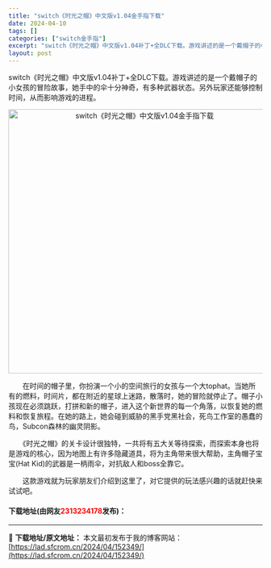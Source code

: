 ```yaml
---
title: "switch《时光之帽》中文版v1.04金手指下载"
date: 2024-04-10
tags: []
categories: ["switch金手指"]
excerpt: "switch《时光之帽》中文版v1.04补丁+全DLC下载。游戏讲述的是一个戴帽子的小女孩的冒险故事，她手中的伞十分神奇，有多种武器状态。另外玩家还能够控制时间，从而影响游戏的进程。 　　在时间的帽子里，你扮演一个小的空间旅行的女孩与一个大tophat。当她所有的燃料，时间片，都在附近的星球上迷路，&hellip;"
layout: post
---
```


 <p>switch《时光之帽》中文版v1.04补丁+全DLC下载。游戏讲述的是一个戴帽子的小女孩的冒险故事，她手中的伞十分神奇，有多种武器状态。另外玩家还能够控制时间，从而影响游戏的进程。</p> <p align="center"><img align="" border="0" src="https://lad.sfcrom.cn/wp-content/uploads/2024/04/20240409_6615d67722dd7.webp" width="524" alt="switch《时光之帽》中文版v1.04金手指下载" /></p> <p>　　在时间的帽子里，你扮演一个小的空间旅行的女孩与一个大tophat。当她所有的燃料，时间片，都在附近的星球上迷路，散落时，她的冒险就停止了。帽子小孩现在必须跳跃，打拼和新的帽子，进入这个新世界的每一个角落，以恢复她的燃料和恢复旅程。在她的路上，她会碰到威胁的黑手党黑社会，死鸟工作室的愚蠢的鸟，Subcon森林的幽灵阴影。</p> <p>　　《时光之帽》的关卡设计很独特，一共将有五大关等待探索，而探索本身也将是游戏的核心，因为地图上有许多隐藏道具，将为主角带来很大帮助，主角帽子宝宝(Hat Kid)的武器是一柄雨伞，对抗敌人和boss全靠它。</p> <p>　　这款游戏就为玩家朋友们介绍到这里了，对它提供的玩法感兴趣的话就赶快来试试吧。</p> <p><h4>下载地址(由网友<font color="red">2313234178</font>发布)：</h4></p> 

---
📖 **下载地址/原文地址：** 本文最初发布于我的博客网站：[https://lad.sfcrom.cn/2024/04/152349/](https://lad.sfcrom.cn/2024/04/152349/)

